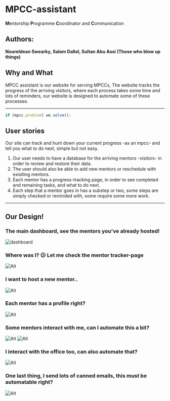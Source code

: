 # MPCC-assistant
**M**entorship **P**rogramme **C**oordinator and **C**ommunication

## Authors:
**Noureldean Swearky, Salam Dallol, Sultan Abu Assi (Those who blow up things)**

## Why and What
MPCC assistant is our website for serving MPCCs, The website tracks the progress of the arriving visitors, where each process takes some time and lots of reminders, our website is designed to automate some of these processes.

____________

```js
if (mpcc.problem) we.solve();
```

## User stories
Our site can track and hunt down your current progress -as an mpcc- and tell you what to do next, simple but not easy.
1. Our user needs to have a database for the arriving mentors -visitors- in order to review and restore their data.
2. The user should also be able to add new mentors or reschedule with exisiting mentors.
3. Each mentor has a progress-tracking page, in order to see completed and remaining tasks, and what to do next.
4. Each step that a mentor goes in has a substep or two, some steps are simply checked or reminded with, some require some more work.

____________

## Our Design!

### The main dashboard, see the mentors you've already hosted!
![dashboard](https://i.imgur.com/PCXu1Hz.png)

### Where was I? :confused: Let me check the mentor tracker-page
![Alt](https://i.imgur.com/fat0mEY.png)

### I want to host a new mentor..
![Alt](https://i.imgur.com/0oKZz5X.png)

### Each mentor has a profile right?
![Alt](https://i.imgur.com/OaEW025.png)

### Some mentors interact with me, can I automate this a bit?
![Alt](https://i.imgur.com/42nAAKc.png)
![Alt](https://i.imgur.com/aEqjx8A.png)

### I interact with the office too, can also automate that?
![Alt](https://i.imgur.com/WzrKbkE.png)

### One last thing, I send lots of canned emails, this must be automatable right?
![Alt](https://i.imgur.com/Nxnfpyl.png)

